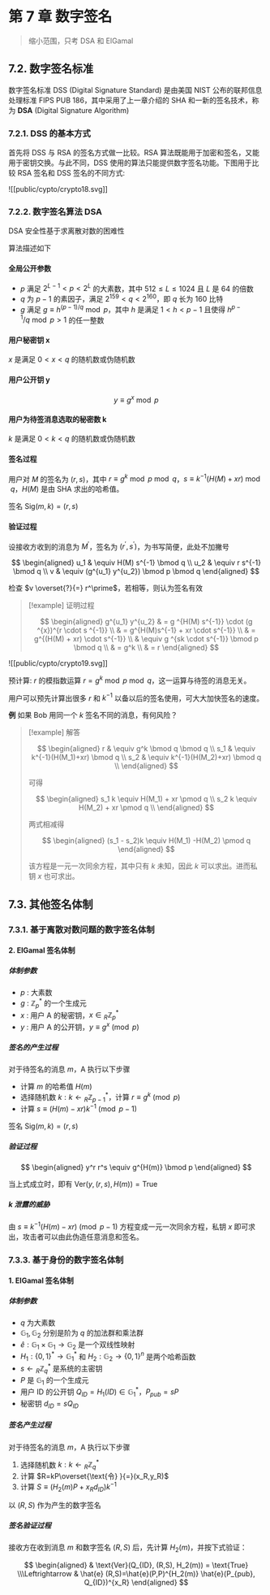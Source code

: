 # 第 7 章 数字签名

> 缩小范围，只考 DSA 和 ElGamal

## 7.2. 数字签名标准

数字签名标准 DSS (Digital Signature Standard) 是由美国 NIST 公布的联邦信息处理标准 FIPS PUB 186，其中采用了上一章介绍的 SHA 和一新的签名技术，称为 **DSA** (Digital Signature Algorithm)

### 7.2.1. DSS 的基本方式

首先将 DSS 与 RSA 的签名方式做一比较。RSA 算法既能用于加密和签名，又能用于密钥交换。与此不同，DSS 使用的算法只能提供数字签名功能。下图用于比较 RSA 签名和 DSS 签名的不同方式:

![[public/cypto/crypto18.svg]]

### 7.2.2. 数字签名算法 DSA

DSA 安全性基于求离散对数的困难性

算法描述如下

#### 全局公开参数

- $p$ 满足 $2^{L-1} < p < 2^L$ 的大素数，其中 $512 \leqslant L \leqslant 1024$ 且 $L$ 是 64 的倍数
- $q$ 为 $p-1$ 的素因子，满足 $2^{159} < q < 2^{160}$，即 $q$ 长为 160 比特
- $g$ 满足 $g \equiv h^{(p-1)/q} \bmod p$，其中 $h$ 是满足 $1 < h < p-1$ 且使得 $h ^{p-1}/q \bmod p > 1$ 的任一整数

#### 用户秘密钥 x

$x$ 是满足 $0 < x < q$ 的随机数或伪随机数

#### 用户公开钥 y

$$
y \equiv g^x \bmod p
$$

#### 用户为待签消息选取的秘密数 k

$k$ 是满足 $0 < k < q$ 的随机数或伪随机数

#### 签名过程

用户对 $M$ 的签名为 $(r,s)$，其中 $r \equiv g ^k \bmod p \bmod q$，$s \equiv k^{-1}(H(M)+xr) \bmod q$，$H(M)$ 是由 SHA 求出的哈希值。

签名 $\text{Sig}(m, k)=(r, s)$

#### 验证过程

设接收方收到的消息为 $M^\prime$，签名为 $(r^\prime, s^\prime)$，为书写简便，此处不加撇号

$$
\begin{aligned}
u_1 & \equiv H(M) s^{-1} \bmod q \\
u_2 & \equiv r s^{-1} \bmod q \\
v & \equiv (g^{u_1} y^{u_2}) \bmod p \bmod q
\end{aligned}
$$

检查 $v \overset{?}{=} r^\prime$，若相等，则认为签名有效

> [!example] 证明过程
> 
> $$
> \begin{aligned}
> g^{u_1} y^{u_2} & = g ^{H(M) s^{-1}} \cdot (g ^{x})^{r \cdot s ^{-1}} \\
> & = g^{H(M)s^{-1} + xr \cdot s^{-1}} \\
> & = g^{(H(M) + xr) \cdot s^{-1}} \\
> & \equiv g ^{sk \cdot s^{-1}} \bmod p \bmod q \\
> & = g^k \\
> & = r
> \end{aligned}
> $$

![[public/cypto/crypto19.svg]]

预计算: $r$ 的模指数运算 $r= g^k \bmod p \bmod q$，这一运算与待签的消息无关。

用户可以预先计算出很多 $r$ 和 $k^{-1}$ 以备以后的签名使用，可大大加快签名的速度。

**例** 如果 Bob 用同一个 $k$ 签名不同的消息，有何风险？

> [!example] 解答
> 
> $$
> \begin{aligned}
> r & \equiv g^k \bmod q \bmod q \\
> s_1 & \equiv k^{-1}(H(M_1)+xr) \bmod q \\
> s_2 & \equiv k^{-1}(H(M_2)+xr) \bmod q \\
> \end{aligned}
> $$
> 
> 可得
> 
> $$
> \begin{aligned}
> s_1 k \equiv H(M_1) + xr \pmod q \\
> s_2 k \equiv H(M_2) + xr \pmod q \\
> \end{aligned}
> $$
> 
> 两式相减得
> 
> $$
> \begin{aligned}
> (s_1 - s_2)k \equiv H(M_1) -H(M_2) \pmod q
> \end{aligned}
> $$
> 
> 该方程是一元一次同余方程，其中只有 $k$ 未知，因此 $k$ 可以求出。进而私钥 $x$ 也可求出。


## 7.3. 其他签名体制

### 7.3.1. 基于离散对数问题的数字签名体制

#### 2. ElGamal 签名体制

##### 体制参数

- $p$ : 大素数
- $g$ : $\mathbb{Z}^\ast_p$ 的一个生成元
- $x$ : 用户 A 的秘密钥，$x \in {}_R\mathbb{Z}^\ast_p$
- $y$ : 用户 A 的公开钥，$y \equiv g^x \pmod p$

##### 签名的产生过程

对于待签名的消息 $m$，A 执行以下步骤

- 计算 $m$ 的哈希值 $H(m)$
- 选择随机数 $k: k \leftarrow {}_R\mathbb{Z}^\ast_{p-1}$，计算 $r \equiv g^k \pmod p$
- 计算 $s \equiv (H(m)-xr)k^{-1} \pmod {p-1}$

签名 $\text{Sig}(m, k)=(r, s)$

##### 验证过程

$$
\begin{aligned}
y^r r^s \equiv g^{H(m)} \bmod p
\end{aligned}
$$

当上式成立时，即有 $\text{Ver}(y, (r,s), H(m))=\text{True}$

##### k 泄露的威胁

由 $s \equiv k^{-1}(H(m)-xr) \pmod{p-1}$ 方程变成一元一次同余方程，私钥 $x$ 即可求出，攻击者可以由此伪造任意消息和签名。

### 7.3.3. 基于身份的数字签名体制

#### 1. ElGamal 签名体制

##### 体制参数

- $q$ 为大素数
- $\mathbb{G}_1, \mathbb{G}_2$ 分别是阶为 $q$ 的加法群和乘法群
- $\hat{e}: \mathbb{G}_1 \times \mathbb{G}_1 \to \mathbb{G}_2$ 是一个双线性映射
- $H_1: \{0, 1\}^\ast \to \mathbb{G}_1 ^\ast$ 和 $H_2 : \mathbb{G}_2 \to \{0, 1\} ^n$ 是两个哈希函数
- $s \leftarrow {}_R\mathbb{Z}^\ast_q$ 是系统的主密钥
- $P$ 是 $\mathbb{G}_1$ 的一个生成元
- 用户 ID 的公开钥 $Q_{ID}=H_1(ID) \in \mathbb{G}_1 ^\ast$，$P_{pub}=sP$
- 秘密钥 $d_{ID}=sQ_{ID}$

##### 签名产生过程

对于待签名的消息 $m$，A 执行以下步骤

1. 选择随机数 $k: k \leftarrow {}_R\mathbb{Z}^\ast_q$
2. 计算 $R=kP\overset{\text{令} }{=}(x_R,y_R)$
3. 计算 $S \equiv (H_2(m)P+x_R d_{ID})k^{-1}$

以 $(R,S)$ 作为产生的数字签名

##### 签名验证过程

接收方在收到消息 $m$ 和数字签名 $(R,S)$ 后，先计算 $H_2(m)$，并按下式验证：

$$
\begin{aligned}
& \text{Ver}(Q_{ID}, (R,S), H_2(m)) = \text{True}  \\\Leftrightarrow & \hat{e} (R,S)=\hat{e}(P,P)^{H_2(m)} \hat{e}(P_{pub}, Q_{ID})^{x_R}
\end{aligned}
$$



